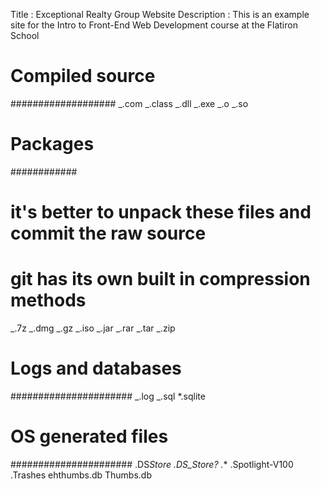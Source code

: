 Title : Exceptional Realty Group Website
Description : This is an example site for the Intro to Front-End Web Development course at the Flatiron School

# Compiled source

###################
_.com
_.class
_.dll
_.exe
_.o
_.so

# Packages

############

# it's better to unpack these files and commit the raw source

# git has its own built in compression methods

_.7z
_.dmg
_.gz
_.iso
_.jar
_.rar
_.tar
_.zip

# Logs and databases

######################
_.log
_.sql
\*.sqlite

# OS generated files

######################
.DS*Store
.DS_Store?
.*\*
.Spotlight-V100
.Trashes
ehthumbs.db
Thumbs.db
